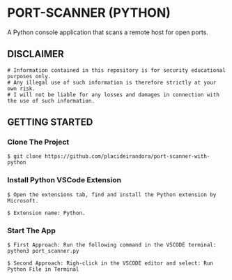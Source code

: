 # PORT-SCANNER (PYTHON)
A Python console application that scans a remote host for open ports.

## DISCLAIMER

```
# Information contained in this repository is for security educational purposes only.
# Any illegal use of such information is therefore strictly at your own risk.
# I will not be liable for any losses and damages in connection with the use of such information.
```

## GETTING STARTED

### Clone The Project

```
$ git clone https://github.com/placideirandora/port-scanner-with-python
```

### Install Python VSCode Extension 

```
$ Open the extensions tab, find and install the Python extension by Microsoft. 
```
```
$ Extension name: Python.
```

### Start The App

```
$ First Approach: Run the following command in the VSCODE terminal: python3 port_scanner.py 
```
```
$ Second Approach: Righ-click in the VSCODE editor and select: Run Python File in Terminal
```
